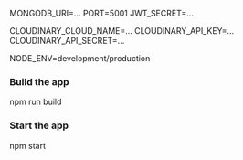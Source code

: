 MONGODB_URI=...
PORT=5001
JWT_SECRET=...

CLOUDINARY_CLOUD_NAME=...
CLOUDINARY_API_KEY=...
CLOUDINARY_API_SECRET=...

NODE_ENV=development/production

### Build the app
npm run build

### Start the app
npm start

 
 

